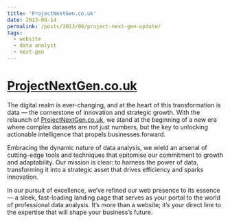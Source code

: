 ```yaml
---
title: 'ProjectNextGen.co.uk'
date: 2013-08-14
permalink: /posts/2013/08/project-next-gen-update/
tags:
  - website
  - data analyst
  - next-gen
---
```


[ProjectNextGen.co.uk](https://projectnextgen.co.uk)
======

The digital realm is ever-changing, and at the heart of this transformation is data — the cornerstone of innovation and strategic growth. With the relaunch of [ProjectNextGen.co.uk](https://projectnextgen.co.uk), we stand at the beginning of a new era where complex datasets are not just numbers, but the key to unlocking actionable intelligence that propels businesses forward.

Embracing the dynamic nature of data analysis, we wield an arsenal of cutting-edge tools and techniques that epitomise our commitment to growth and adaptability. Our mission is clear: to harness the power of data, transforming it into a strategic asset that drives efficiency and sparks innovation.

In our pursuit of excellence, we’ve refined our web presence to its essence — a sleek, fast-loading landing page that serves as your portal to the world of professional data analysis. It’s more than a website; it’s your direct line to the expertise that will shape your business’s future.
